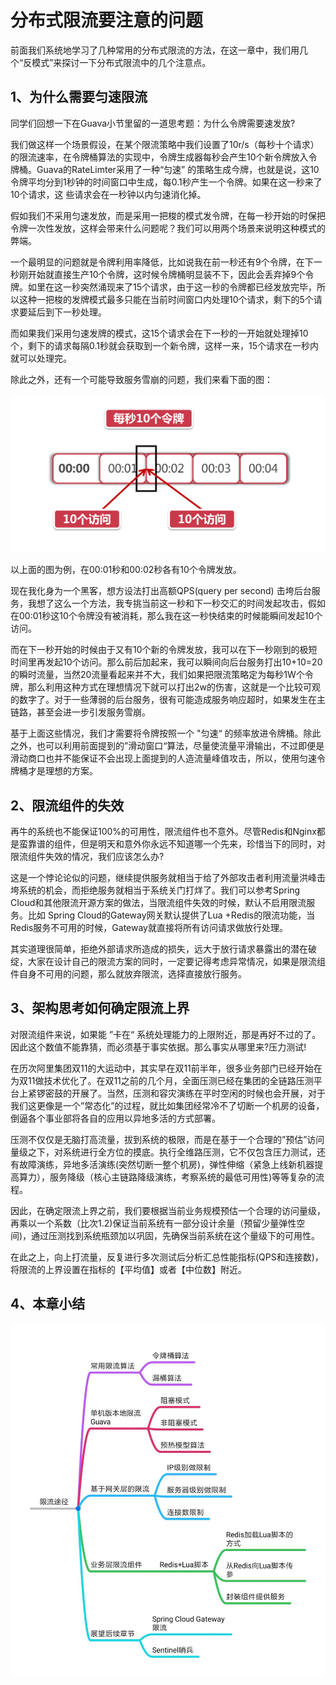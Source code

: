 # 分布式限流要注意的问题

前面我们系统地学习了几种常用的分布式限流的方法，在这一章中，我们用几个“反模式”来探讨一下分布式限流中的几个注意点。

## 1、为什么需要匀速限流

同学们回想一下在Guava小节里留的一道思考题：为什么令牌需要速发放?

我们做这样一个场景假设，在某个限流策略中我们设置了10r/s（每秒十个请求）的限流速率，在令牌桶算法的实现中，令牌生成器每秒会产生10个新令牌放入令牌桶。Guava的RateLimter采用了一种“匀速” 的策略生成今牌，也就是说，这10令牌平均分到1秒钟的时间窗口中生成，每0.1秒产生一个令牌。如果在这一秒来了10个请求，这
些请求会在一秒钟以内匀速消化掉。

假如我们不采用匀速发放，而是采用一把梭的模式发令牌，在每一秒开始的时保把令牌一次性发放，这样会带来什么问题呢？我们可以用两个场景来说明这种模式的弊端。

一个最明显的问题就是令牌利用率降低，比如说我在前一秒还有9个令牌，在下一秒刚开始就直接生产10个令牌，这时候令牌桶明显装不下，因此会丢弃掉9个令牌。如里在这一秒突然涌现来了15个请求，由于这一秒的令牌都已经发放完毕，所以这种一把梭的发牌模式最多只能在当前时间窗口内处理10个请求，剩下的5个请求要延后到下一秒处理。

而如果我们采用匀速发牌的模式，这15个请求会在下一秒的一开始就处理掉10个，剩下的请求每隔0.1秒就会获取到一个新令牌，这样一来，15个请求在一秒内就可以处理完。

除此之外，还有一个可能导致服务雪崩的问题，我们来看下面的图：

![输入图片说明](../img/10.png)

以上面的图为例，在00:01秒和00:02秒各有10个令牌发放。

现在我化身为一个黑客，想方设法打出高额QPS(query per second) 击垮后台服务，我想了这么一个方法，我专挑当前这一秒和下一秒交汇的时间发起攻击，假如在00:01秒这10个令牌没有被消耗，那么我在这一秒快结束的时候能瞬间发起10个访问。

而在下一秒开始的时候由于又有10个新的令牌发放，我可以在下一秒刚到的极短时间里再发起10个访问。那么前后加起来，我可以瞬间向后台服务打出10+10=20的瞬时流量，当然20流量看起来并不大，我们如果把限流策略定为每秒1W个令牌，那么利用这种方式在理想情况下就可以打出2w的伤害，这就是一个比较可观的数字了。对于一些薄弱的后台服务，很有可能造成服务响应超时，如果发生在主链路，甚至会进一步引发服务雪崩。

基于上面这些情况，我们才需要将令牌按照一个 "匀速“ 的频率放进令牌桶。除此之外，也可以利用前面提到的”滑动窗口“算法，尽量使流量平滑输出，不过即便是滑动商口也并不能保证不会出现上面提到的人造流量峰值攻击，所以，使用匀速令牌桶才是理想的方案。

## 2、限流组件的失效

再牛的系统也不能保证100%的可用性，限流组件也不意外。尽管Redis和Nginx都是蛮靠谱的组件，但是明天和意外你永远不知道哪一个先来，珍惜当下的同时，对限流组件失效的情况，我们应该怎么办?

这是一个悖论论似的问题，继续提供服务就相当于给了外部攻击者利用流量洪峰击垮系统的机会，而拒绝服务就相当于系统关门打烊了。我们可以参考Spring CIoud和其他限流开源方案的做法，当限流组件失效的时候，默认不启用限流服务。比如 Spring Cloud的Gateway网关默认提供了Lua +Redis的限流功能，当Redis服务不可用的时候，Gateway就直接将所有访问请求做放行处理。

其实道理很简单，拒绝外部请求所造成的损失，远大于放行请求暴露出的潜在破绽，大家在设计自己的限流方案的同时，一定要记得考虑异常情况，如果是限流组件自身不可用的问题，那么就放弃限流，选择直接放行服务。

## 3、架构思考如何确定限流上界

对限流组件来说，如果能 ”卡在“ 系统处理能力的上限附近，那是再好不过的了。因此这个数值不能靠猜，而必须基于事实依据。那么事实从哪里来?压力测试!

在历次阿里集团双11的大运动中，其实早在双11前半年，很多业务部门已经开始在为双11做技术优化了。在双11之前的几个月，全面压测已经在集团的全链路压测平台上紧锣密鼓的开展了。当然，压测和容灾演练在平时空闲的时候也会开展，对于我们这更像是一个”常态化”的过程，就比如集团经常冷不了切断一个机房的设备，倒逼各个事业部将各自的应用以异地多活的方式部署。

压测不仅仅是无脑打高流量，拔到系统的极限，而是在基于一个合理的”预估”访问量级之下，对系统进行全方位的摸底。执行全维路压测，它不仅包含压力测试，还有故障演练，异地多活演练(突然切断一整个机房)，弹性伸缩（紧急上线新机器提高算力），服务降级（核心主链路降级演练，考察系统的最低可用性)等等复杂的流程。

因此，在确定限流上界之前，我们要根据当前业务规模预估一个合理的访问量级，再乘以一个系数（比次1.2)保证当前系统有一部分设计余量（预留少量弹性空间)，通过压测找到系统瓶颈加以巩固，先确保当前系统在这个量级下的可用性。

在此之上，向上打流量，反复进行多次测试后分析汇总性能指标(QPS和连接数)，将限流的上界设置在指标的【平均值】或者【中位数】附近。

## 4、本章小结

![输入图片说明](../img/11.jpg)